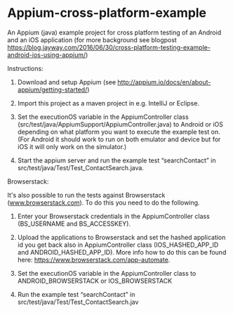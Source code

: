 # Appium-cross-platform-example
An Appium (java) example project for cross platform testing of an Android and an iOS application (for more background see blogpost https://blog.jayway.com/2016/06/30/cross-platform-testing-example-android-ios-using-appium/)

Instructions:

1. Download and setup Appium (see http://appium.io/docs/en/about-appium/getting-started/)

2. Import this project as a maven project in e.g. IntelliJ or Eclipse.

3. Set the executionOS variable in the AppiumController class (src/test/java/AppiumSupport/AppiumController.java) to Android or iOS depending on what platform you want to execute the example test on. (For Android it should work to run on both emulator and device but for iOS it will only work on the simulator.)

4. Start the appium server and run the example test “searchContact” in src/test/java/Test/Test_ContactSearch.java.


Browserstack:

It's also possible to run the tests against Browserstack (www.browserstack.com). To do this you need to do the following.

1. Enter your Browserstack credentials in the AppiumController class (BS_USERNAME and BS_ACCESSKEY). 

2. Upload the applications to Browserstack and set the hashed application id you get back also in AppiumController class (IOS_HASHED_APP_ID and ANDROID_HASHED_APP_ID). More info how to do this can be found here: https://www.browserstack.com/app-automate.

3. Set the executionOS variable in the AppiumController class to ANDROID_BROWSERSTACK or IOS_BROWSERSTACK

4. Run the example test “searchContact” in src/test/java/Test/Test_ContactSearch.jav
